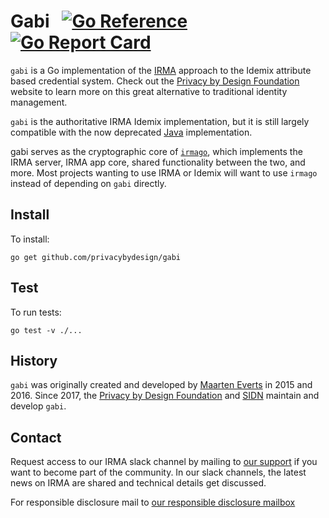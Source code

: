 Gabi
&nbsp;
[![Go Reference](https://pkg.go.dev/badge/github.com/privacybydesign/gabi.svg)](https://pkg.go.dev/github.com/privacybydesign/gabi)
[![Go Report Card](https://goreportcard.com/badge/github.com/privacybydesign/gabi)](https://goreportcard.com/report/github.com/privacybydesign/gabi)
====

`gabi` is a Go implementation of the [IRMA](https://irma.app) approach to the Idemix attribute based credential system. Check out the [Privacy by Design Foundation](https://privacybydesign.foundation/irma-en) website to learn more on this great alternative to traditional identity management. 

`gabi` is the authoritative IRMA Idemix implementation, but it is still largely compatible with the now deprecated [Java](https://github.com/privacybydesign/irma_api_common) implementation.

gabi serves as the cryptographic core of [`irmago`](https://github.com/privacybydesign/irmago), which implements the IRMA server, IRMA app core, shared functionality between the two, and more. Most projects wanting to use IRMA or Idemix will want to use `irmago` instead of depending on `gabi` directly.

Install
-------

To install:

    go get github.com/privacybydesign/gabi

Test
----

To run tests:

    go test -v ./... 

History
-------

`gabi` was originally created and developed by [Maarten Everts](https://github.com/mhe) in 2015 and 2016. Since 2017, the [Privacy by Design Foundation](https://privacybydesign.foundation/en) and [SIDN](https://sidn.nl/en) maintain and develop `gabi`.

Contact
-------
Request access to our IRMA slack channel by mailing to [our support](mailto:support.irma@sidn.nl) if you want to become part of the community. In our slack channels, the latest news on IRMA are shared and technical details get discussed.

For responsible disclosure mail to [our responsible disclosure mailbox](mailto:irma-responsibledisclosure@sidn.nl)
